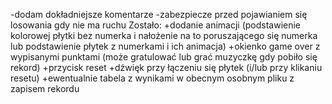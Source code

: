 -dodam dokładniejsze komentarze
-zabezpiecze przed pojawianiem się losowania gdy nie ma ruchu
Zostało:
+dodanie animacji (podstawienie kolorowej płytki bez numerka i nałożenie na to poruszającego się numerka lub podstawienie płytek z numerkami i ich animacja)
+okienko game over z wypisanymi punktami (może gratulować lub grać muzyczkę gdy pobiło się rekord)
+przycisk reset
+dźwięk przy łączeniu się płytek (i/lub przy klikaniu resetu)
+ewentualnie tabela z wynikami w obecnym osobnym pliku z zapisem rekordu 
